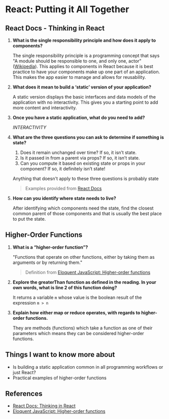 # React: Putting it All Together

## React Docs - Thinking in React

1. **What is the single responsibility principle and how does it apply to components?**

    The single responsibility principle is a programming concept that says "A module should be responsible to one, and only one, actor" ([Wikipedia](https://en.wikipedia.org/wiki/Single-responsibility_principle)). This applies to components in React because it is best practice to have your components make up one part of an application. This makes the app easier to manage and allows for reusability.

2. **What does it mean to build a ‘static’ version of your application?**
 
    A static version displays the basic interfaces and data models of the application with no interactivity. This gives you a starting point to add more content and interactivity.

3. **Once you have a static application, what do you need to add?**

    *INTERACTIVITY*

4. **What are the three questions you can ask to determine if something is state?**

    1. Does it remain unchanged over time? If so, it isn’t state.
    2. Is it passed in from a parent via props? If so, it isn’t state.
    3. Can you compute it based on existing state or props in your component? If so, it definitely isn’t state!

    Anything that doesn't apply to these three questions is probably state

    > Examples provided from [React Docs](https://react.dev/learn/thinking-in-react)

5. **How can you identify where state needs to live?**

    After identifying which components need the state, find the closest common parent of those components and that is usually the best place to put the state.

## Higher-Order Functions

1. **What is a “higher-order function”?**

    "Functions that operate on other functions, either by taking them as arguments or by returning them."

    > Definition from [Eloquent JavaScript: Higher-order functions](https://eloquentjavascript.net/05_higher_order.html#h_xxCc98lOBK)

2. **Explore the greaterThan function as defined in the reading. In your own words, what is line 2 of this function doing?**

    It returns a variable `m` whose value is the boolean result of the expression `m > n`

3. **Explain how either map or reduce operates, with regards to higher-order functions.**

    They are methods (functions) which take a function as one of their parameters which means they can be considered higher-order functions.

## Things I want to know more about

- Is building a static application common in all programming workflows or just React?
- Practical examples of higher-order functions

## References

- [React Docs: Thinking in React](https://react.dev/learn/thinking-in-react)
- [Eloquent JavaScript: Higher-order functions](https://eloquentjavascript.net/05_higher_order.html#h_xxCc98lOBK)
